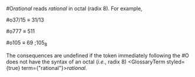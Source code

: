  



#O*rational* reads *rational* in octal (radix 8). For example, 



#o37/15 *≡* 31/13 



#o777 *≡* 511 



#o105 *≡* 69 ;105<sub>8</sub> 



The consequences are undefined if the token immediately following the #O does not have the syntax of an octal (*i.e.*, radix 8) <GlossaryTerm styled={true} term={"rational"}><i>rational</i></GlossaryTerm>.  







